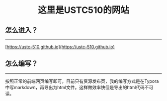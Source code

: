 <center> <h1>   这里是USTC510的网站 </h1>  </center>
<h2>  怎么进入？ </h2>

-------

[https://ustc-510.github.io](https://ustc-510.github.io)

<h2> 怎么编写？</h2>

---------

按照正常的前端网页编写即可，目前只有资源发布页，我的编写方式是在Typora中写markdown，再导出为html文件。这样做效率快但是导出的html代码不可读。
